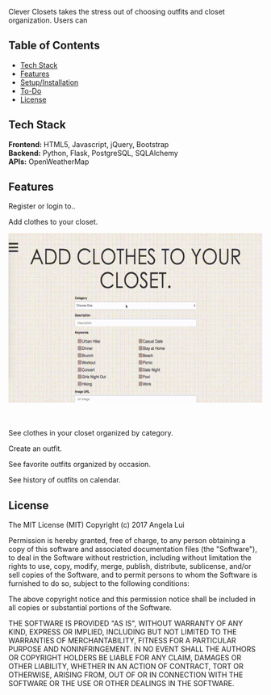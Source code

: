 Clever Closets takes the stress out of choosing outfits and closet organization. Users can 

## Table of Contents 
* [Tech Stack](#tech-stack)
* [Features](*features)
* [Setup/Installation](#installation)
* [To-Do](#future)
* [License](#license)

## <a name="tech-stack"></a>Tech Stack
__Frontend:__ HTML5, Javascript, jQuery, Bootstrap <br/>
__Backend:__ Python, Flask, PostgreSQL, SQLAlchemy <br/>
__APIs:__ OpenWeatherMap <br/>


## <a name="features"></a>Features 
Register or login to.. 

Add clothes to your closet.

![Add Clothes](static/img/addclothes.gif)
<br/><br/><br/>

See clothes in your closet organized by category.

Create an outfit.

See favorite outfits organized by occasion.

See history of outfits on calendar. 


## <a name="license"></a>License

The MIT License (MIT)
Copyright (c) 2017 Angela Lui

Permission is hereby granted, free of charge, to any person obtaining a copy of
this software and associated documentation files (the "Software"), to deal in
the Software without restriction, including without limitation the rights to
use, copy, modify, merge, publish, distribute, sublicense, and/or sell copies
of the Software, and to permit persons to whom the Software is furnished to do
so, subject to the following conditions:

The above copyright notice and this permission notice shall be included in all
copies or substantial portions of the Software.

THE SOFTWARE IS PROVIDED "AS IS", WITHOUT WARRANTY OF ANY KIND, EXPRESS OR
IMPLIED, INCLUDING BUT NOT LIMITED TO THE WARRANTIES OF MERCHANTABILITY,
FITNESS FOR A PARTICULAR PURPOSE AND NONINFRINGEMENT. IN NO EVENT SHALL THE
AUTHORS OR COPYRIGHT HOLDERS BE LIABLE FOR ANY CLAIM, DAMAGES OR OTHER
LIABILITY, WHETHER IN AN ACTION OF CONTRACT, TORT OR OTHERWISE, ARISING FROM,
OUT OF OR IN CONNECTION WITH THE SOFTWARE OR THE USE OR OTHER DEALINGS IN THE
SOFTWARE.